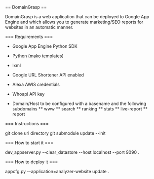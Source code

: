 
== DomainGrasp ==

DomainGrasp is a web application that can be deployed to Google App Engine and which allows you to generate marketing/SEO reports for websites in an automatic manner.

=== Requirements ===

* Google App Engine Python SDK
* Python (mako templates)
* lxml
* Google URL Shortener API enabled
* Alexa AWIS credentials
* Whoapi API key 

* Domain/Host to be configured with a basename and the following subdomains
** www
** search
** ranking
** stats
** live-report
** report

=== Instructions ===

git clone url directory
git submodule update --init

=== How to start it ===

dev_appserver.py --clear_datastore --host localhost --port 9090 .

=== How to deploy it ===

appcfg.py --application=analyzer-website update .

